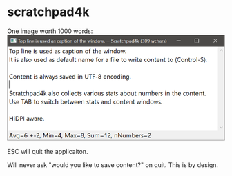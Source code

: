 # scratchpad4k
One image worth 1000 words:
![screenshot](https://github.com/itsuart/scratchpad4k/raw/master/img/scratchpad4k.png)

ESC will quit the applicaiton.

Will never ask "would you like to save content?" on quit. This is by design.
